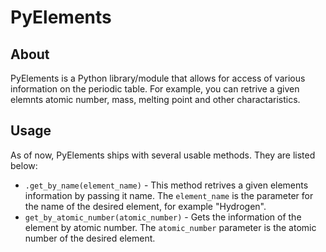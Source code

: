 # PyElements

## About
PyElements is a Python library/module that allows for access of various information on the periodic table. For example, you can retrive a given elemnts atomic number, mass, melting point and other charactaristics.

## Usage
As of now, PyElements ships with several usable methods. They are listed below:
* `.get_by_name(element_name)` - This method retrives a given elements information by passing it name. The `element_name` is the parameter for the name of the desired element, for example "Hydrogen".
* `get_by_atomic_number(atomic_number)` - Gets the information of the element by atomic number. The `atomic_number` parameter is the atomic number of the desired element.
